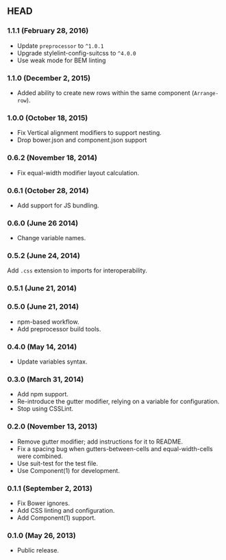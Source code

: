 ## HEAD

### 1.1.1 (February 28, 2016)

* Update `preprocessor` to `^1.0.1`
* Upgrade stylelint-config-suitcss to `^4.0.0`
* Use weak mode for BEM linting

### 1.1.0 (December 2, 2015)

* Added ability to create new rows within the same component (`Arrange-row`).

### 1.0.0 (October 18, 2015)

* Fix Vertical alignment modifiers to support nesting.
* Drop bower.json and component.json support

### 0.6.2 (November 18, 2014)

* Fix equal-width modifier layout calculation.

### 0.6.1 (October 28, 2014)

* Add support for JS bundling.

### 0.6.0 (June 26 2014)

* Change variable names.

### 0.5.2 (June 24, 2014)

Add `.css` extension to imports for interoperability.

### 0.5.1 (June 21, 2014)
### 0.5.0 (June 21, 2014)

* npm-based workflow.
* Add preprocessor build tools.

### 0.4.0 (May 14, 2014)

* Update variables syntax.

### 0.3.0 (March 31, 2014)

* Add npm support.
* Re-introduce the gutter modifier, relying on a variable for configuration.
* Stop using CSSLint.

### 0.2.0 (November 13, 2013)

* Remove gutter modifier; add instructions for it to README.
* Fix a spacing bug when gutters-between-cells and equal-width-cells were combined.
* Use suit-test for the test file.
* Use Component(1) for development.

### 0.1.1 (September 2, 2013)

* Fix Bower ignores.
* Add CSS linting and configuration.
* Add Component(1) support.

### 0.1.0 (May 26, 2013)

* Public release.
